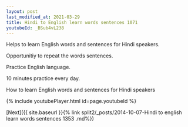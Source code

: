 ```yaml
---
layout: post
last_modified_at: 2021-03-29
title: Hindi to English learn words sentences 1071 
youtubeId: _BSub4vL238
---
```

 
 
Helps to learn English words and sentences for Hindi speakers.

Opportunitiy to repeat the words sentences. 

Practice English language. 
 
10 minutes practice every day. 
 
How to learn English words and sentences for Hindi speakers 
 
{% include youtubePlayer.html id=page.youtubeId %}
 
 
[Next]({{ site.baseurl }}{% link  split2/_posts/2014-10-07-Hindi to english learn words sentences 1353 .md%})
 
